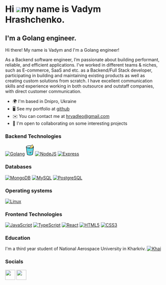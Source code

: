 Hi ![](https://user-images.githubusercontent.com/18350557/176309783-0785949b-9127-417c-8b55-ab5a4333674e.gif)my name is Vadym Hrashchenko.
==========================================================================================================================================

I'm a Golang engineer.
-------------------------------

Hi there!
My name is Vadym and I'm a Golang engineer!

As a Backend software engineer, I’m passionate about building performant, reliable, and
efficient applications. 
I’ve worked in different teams & niches, such as E-commerce,
SaaS and etc. as a Backend/Full Stack developer, participating in building and
maintaining existing products as well as creating custom solutions from scratch. I have
excellent communication skills and experience working in both outsource and outstaff
companies, with direct customer communication.

* 🌍  I'm based in Dnipro, Ukraine
* 🖥️  See my portfolio at [github](http://github.com/hrvadl)
* ✉️  You can contact me at [hrvadleo@gmail.com](mailto:hrvadleo@gmail.com)
* 🤝  I'm open to collaborating on some interesting projects

### Backend Technologies  

<a href="https://go.dev/" target="_blank" rel="noreferrer"><img src="https://thumbnail.imgbin.com/17/18/7/imgbin-go-programming-language-computer-programming-programmer-programming-language-XSzYiv9EBpwecmPywxTg7F8F4_t.jpg" height="36" alt="Golang" /></a>
<a href="https://github.com/gin-gonic/gin" target="_blank" rel="noreferrer"><img src="https://raw.githubusercontent.com/gin-gonic/logo/master/color.png" height="36" alt="Gin" /></a>
<a href="https://nodejs.org/en/" target="_blank" rel="noreferrer"><img src="https://raw.githubusercontent.com/danielcranney/readme-generator/main/public/icons/skills/nodejs-colored.svg" width="36" height="36" alt="NodeJS" /></a>
<a href="https://expressjs.com/" target="_blank" rel="noreferrer"><img src="https://raw.githubusercontent.com/danielcranney/readme-generator/main/public/icons/skills/express-colored-dark.svg" width="36" height="36" alt="Express" /></a>


### Databases  
<a href="https://www.mongodb.com/" target="_blank" rel="noreferrer"><img src="https://raw.githubusercontent.com/danielcranney/readme-generator/main/public/icons/skills/mongodb-colored.svg" width="36" height="36" alt="MongoDB" /></a>
<a href="https://www.mysql.com/" target="_blank" rel="noreferrer"><img src="https://raw.githubusercontent.com/danielcranney/readme-generator/main/public/icons/skills/mysql-colored.svg" width="36" height="36" alt="MySQL" /></a>
<a href="https://www.postgresql.org/" target="_blank" rel="noreferrer"><img src="https://raw.githubusercontent.com/danielcranney/readme-generator/main/public/icons/skills/postgresql-colored.svg" width="36" height="36" alt="PostgreSQL" /></a>

### Operating systems
<a href="https://ubuntu.com/" target="_blank" rel="noreferrer"><img src="https://pngimg.com/uploads/linux/linux_PNG21.png" height="36" alt="Linux" /></a>

### Frontend Technologies

<p align="left">
<a href="https://developer.mozilla.org/en-US/docs/Web/JavaScript" target="_blank" rel="noreferrer"><img src="https://raw.githubusercontent.com/danielcranney/readme-generator/main/public/icons/skills/javascript-colored.svg" width="36" height="36" alt="JavaScript" /></a>
<a href="https://www.typescriptlang.org/" target="_blank" rel="noreferrer"><img src="https://raw.githubusercontent.com/danielcranney/readme-generator/main/public/icons/skills/typescript-colored.svg" width="36" height="36" alt="TypeScript" /></a>
<a href="https://reactjs.org/" target="_blank" rel="noreferrer"><img src="https://raw.githubusercontent.com/danielcranney/readme-generator/main/public/icons/skills/react-colored.svg" width="36" height="36" alt="React" /></a>
<a href="https://developer.mozilla.org/en-US/docs/Glossary/HTML5" target="_blank" rel="noreferrer"><img src="https://raw.githubusercontent.com/danielcranney/readme-generator/main/public/icons/skills/html5-colored.svg" width="36" height="36" alt="HTML5" /></a>
<a href="https://www.w3.org/TR/CSS/#css" target="_blank" rel="noreferrer"><img src="https://raw.githubusercontent.com/danielcranney/readme-generator/main/public/icons/skills/css3-colored.svg" width="36" height="36" alt="CSS3" /></a>


### Education
I'm a third year student of National Aerospace University in Kharkriv. <a href="https://khai.edu/ua/" target="_blank" rel="noreferrer"><img src="https://upload.wikimedia.org/wikipedia/ru/thumb/e/e8/%D0%AD%D0%BC%D0%B1%D0%BB%D0%B5%D0%BC%D0%B0_%D0%A5%D0%90%D0%98.png/1200px-%D0%AD%D0%BC%D0%B1%D0%BB%D0%B5%D0%BC%D0%B0_%D0%A5%D0%90%D0%98.png" height="32" alt="Khai" /></a>

### Socials

<p align="left"> <a href="https://www.github.com/grwadl" target="_blank" rel="noreferrer"><img src="https://raw.githubusercontent.com/danielcranney/readme-generator/main/public/icons/socials/github-dark.svg" width="32" height="32" /></a> <a href="https://www.linkedin.com/in/vadym-hrashchenko-15844925a" target="_blank" rel="noreferrer"><img src="https://raw.githubusercontent.com/danielcranney/readme-generator/main/public/icons/socials/linkedin.svg" width="32" height="32" /></a></p>
